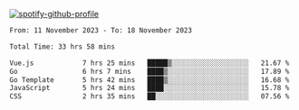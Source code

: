 [![spotify-github-profile](https://spotify-github-profile.vercel.app/api/view?uid=313pysyt3uxkjdidtiuvzf7nrnnu&cover_image=true&theme=natemoo-re&show_offline=false&background_color=121212&interchange=false&bar_color=53b14f&bar_color_cover=false)](https://spotify-github-profile.vercel.app/api/view?uid=313pysyt3uxkjdidtiuvzf7nrnnu&redirect=true)

<!--START_SECTION:waka-->

```txt
From: 11 November 2023 - To: 18 November 2023

Total Time: 33 hrs 58 mins

Vue.js            7 hrs 25 mins   █████▒░░░░░░░░░░░░░░░░░░░   21.67 %
Go                6 hrs 7 mins    ████▒░░░░░░░░░░░░░░░░░░░░   17.89 %
Go Template       5 hrs 42 mins   ████▒░░░░░░░░░░░░░░░░░░░░   16.68 %
JavaScript        5 hrs 24 mins   ████░░░░░░░░░░░░░░░░░░░░░   15.78 %
CSS               2 hrs 35 mins   ██░░░░░░░░░░░░░░░░░░░░░░░   07.56 %
```

<!--END_SECTION:waka-->